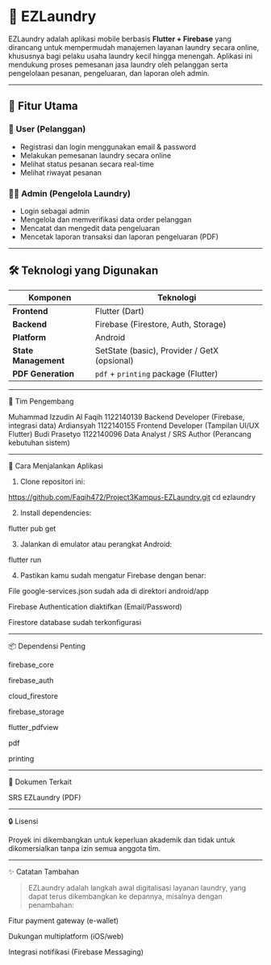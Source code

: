 # 🧺 EZLaundry

EZLaundry adalah aplikasi mobile berbasis **Flutter + Firebase** yang dirancang untuk mempermudah manajemen layanan laundry secara online, khususnya bagi pelaku usaha laundry kecil hingga menengah. Aplikasi ini mendukung proses pemesanan jasa laundry oleh pelanggan serta pengelolaan pesanan, pengeluaran, dan laporan oleh admin.

---

## 📱 Fitur Utama

### 👤 **User (Pelanggan)**
- Registrasi dan login menggunakan email & password
- Melakukan pemesanan laundry secara online
- Melihat status pesanan secara real-time
- Melihat riwayat pesanan

### 🧑‍💼 **Admin (Pengelola Laundry)**
- Login sebagai admin
- Mengelola dan memverifikasi data order pelanggan
- Mencatat dan mengedit data pengeluaran
- Mencetak laporan transaksi dan laporan pengeluaran (PDF)

---

## 🛠️ Teknologi yang Digunakan

| Komponen | Teknologi |
|----------|-----------|
| **Frontend** | Flutter (Dart) |
| **Backend** | Firebase (Firestore, Auth, Storage) |
| **Platform** | Android |
| **State Management** | SetState (basic), Provider / GetX (opsional) |
| **PDF Generation** | `pdf` + `printing` package (Flutter) |

---

👥 Tim Pengembang

Muhammad Izzudin Al Faqih	1122140139	Backend Developer (Firebase, integrasi data)
Ardiansyah	1122140155	Frontend Developer (Tampilan UI/UX Flutter)
Budi Prasetyo	1122140096	Data Analyst / SRS Author (Perancang kebutuhan sistem)

---

🚀 Cara Menjalankan Aplikasi

1. Clone repositori ini:

https://github.com/Faqih472/Project3Kampus-EZLaundry.git
cd ezlaundry


2. Install dependencies:

flutter pub get


3. Jalankan di emulator atau perangkat Android:

flutter run


4. Pastikan kamu sudah mengatur Firebase dengan benar:

File google-services.json sudah ada di direktori android/app

Firebase Authentication diaktifkan (Email/Password)

Firestore database sudah terkonfigurasi





---

📦 Dependensi Penting

firebase_core

firebase_auth

cloud_firestore

firebase_storage

flutter_pdfview

pdf

printing



---

📄 Dokumen Terkait

SRS EZLaundry (PDF) 


---

🔒 Lisensi

Proyek ini dikembangkan untuk keperluan akademik dan tidak untuk dikomersialkan tanpa izin semua anggota tim.


---

✨ Catatan Tambahan

> EZLaundry adalah langkah awal digitalisasi layanan laundry, yang dapat terus dikembangkan ke depannya, misalnya dengan penambahan:

Fitur payment gateway (e-wallet)

Dukungan multiplatform (iOS/web)

Integrasi notifikasi (Firebase Messaging)

